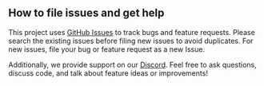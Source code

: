 ## How to file issues and get help

This project uses [GitHub Issues](https://github.com/chain-ml/newtonswarm/issues)
to track bugs and feature requests. Please search the existing
issues before filing new issues to avoid duplicates. For new issues, file your bug or
feature request as a new Issue.

Additionally, we provide support on our [Discord](https://discord.gg/theoriq-dev). Feel free to ask questions, discuss code, and talk about feature ideas or improvements!
